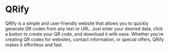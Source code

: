 # QRify
QRify is a simple and user-friendly website that allows you to quickly generate QR codes from any text or URL. Just enter your desired data, click a button to create your QR code, and download it with ease. Whether you're creating QR codes for websites, contact information, or special offers, QRify makes it effortless and fast.
